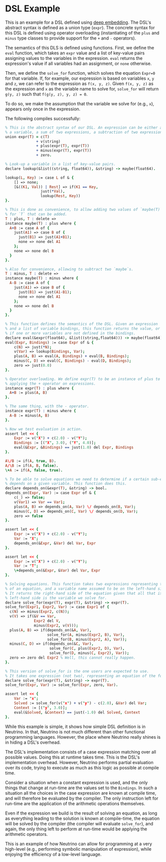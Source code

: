 # DSL Example

This is an example for a DSL defined using [deep embedding](https://alessandrovermeulen.me/2013/07/13/the-difference-between-shallow-and-deep-embedding/). The DSL's abstract syntax is defined as a union type (`expr`). The concrete syntax for this DSL is defined using operator overloading (instantiating of the `plus` and `minus` type classes to provide support for the `+` and `-` operators).

The semantics of this DLS is defined using functions. First, we define the `eval` function, which takes an `expr` value and a list of key-value pairs assigning values to the variables in the expression. `eval` returns the expression's value if all variables had an assignment, or `none` otherwise.

Then, we define the `solve_for` function, which solves the equation `Expr=0` for that variable. If, for example, our expression is based on variables `x`, `y` and `z`, we can refer to the expression as `f(x, y, z)`. Given `f(x, y, z)` as the expression and `x` as the variable name to solve for, `solve_for` will return `g(y, z)` such that `f(g(y, z), y, z) = 0`.

To do so, we make the assumption that the variable we solve for (e.g., `x`), appears only once in the expression.

The following compiles successfully:

```prolog
% This is the abstract syntax of our DSL. An expression can be either a constant,
% a variable, a sum of two expressions, a subtraction of two expressions or zero.
union expr(T) = c(T)
              + v(string)
              + plus(expr(T), expr(T))
              + minus(expr(T), expr(T))
              + zero.

% Look-up a variable in a list of key-value pairs.
declare lookup(&list((string, float64)), &string) -> maybe(float64).

lookup(L, Key) := case L of & {
    [] => none;
    [&((K1, Val)) | Rest] => if(K1 == Key,
				just(*Val),
				lookup(Rest, Key))
}.

% This is done as convenience, to allow adding two values of `maybe(T)`,
% for `T` that can be added.
T : plus, T : delete =>
instance maybe(T) : plus where {
  A+B := case A of {
    just(A1) => case B of {
      just(B1) => just(A1+B1);
      none => none del A1
    };
    none => none del B
  }
}.

% Also for convenience, allowing to subtract two `maybe`s.
T : minus, T : delete =>
instance maybe(T) : minus where {
  A-B := case A of {
    just(A1) => case B of {
      just(B1) => just(A1-B1);
      none => none del A1
    };
    none => none del B
  }
}.

% This function defines the semantics of the DSL. Given an expression
% and a list of variable bindings, this function returns the value, or none
% if one or more variables are not defined in the bindings.
declare eval(&expr(float64), &list((string,float64))) -> maybe(float64).
eval(Expr, Bindings) := case Expr of & {
    c(N) => just(*N);
    v(Var) => lookup(Bindings, Var);
    plus(A, B) => eval(A, Bindings) + eval(B, Bindings);
    minus(C, D) => eval(C, Bindings) - eval(D, Bindings);
    zero => just(0.0)
}.

% Operator overloading. We define expr(T) to be an instance of plus to allow
% applying the + operator on expressions.
instance expr(T) : plus where {
  A+B := plus(A, B)			   
}.

% The same thing, with the - operator.
instance expr(T) : minus where {
  A-B := minus(A, B)			   
}.

% Now we test evaluation in action.
assert let << {
    Expr := v("X") + c(2.0) - v("Y");
    Bindings := [("X", 3.0), ("Y", 4.0)];
    eval(&Expr, &Bindings) == just(1.0) del Expr, Bindings
}.

A\/B := if(A, true, B).
A/\B := if(A, B, false).
\+A := if(A, false, true).

% To be able to solve equations we need to determine if a certain sub-expression
% depends on a given variable. This function does this.
declare depends_on(&expr(T), &string) -> bool.
depends_on(Expr, Var) := case Expr of & {
    c(_) => false;
    v(Var1) => Var == Var1;
    plus(A, B) => depends_on(A, Var) \/ depends_on(B, Var);
    minus(C, D) => depends_on(C, Var) \/ depends_on(D, Var);
    zero => false
}.

assert let << {
    Expr := v("X") + c(2.0) - v("Y");
    Var := "X";
    depends_on(&Expr, &Var) del Var, Expr
}.

assert let << {
    Expr := v("X") + c(2.0) - v("Y");
    Var := "T";
    \+depends_on(&Expr, &Var) del Var, Expr
}.

% Solving equations. This function takes two expressions representing the two sides
% of an equation, and a variable name assumed to be on the left-hand side (Expr1).
% It returns the right-hand side of the equation given that all that is left on the
% left-hand side is the variable we solve for.
declare solve_for(expr(T), expr(T), &string) -> expr(T).
solve_for(Expr1, Expr2, Var) := case Expr1 of {
  c(N) => minus(Expr2, c(N));
  v(V) => if(&V == Var,
             Expr2 del V,
             minus(Expr2, v(V)));
  plus(A, B) => if(depends_on(&A, Var),
                   solve_for(A, minus(Expr2, B), Var),
                   solve_for(B, minus(Expr2, A), Var));
  minus(C, D) => if(depends_on(&C, Var),
                    solve_for(C, plus(Expr2, D), Var),
                    solve_for(D, minus(C, Expr2), Var));
  zero => zero del Expr2 % Well, this cannot really happen.
}.

% This version of solve_for is the one users are expected to use.
% It takes one expression (not two), representing an equation of the form Expr = 0.
declare solve_for(expr(T), &string) -> expr(T).
solve_for(Expr, Var) := solve_for(Expr, zero, Var).

assert let << {
    Var := "x";
    Solved := solve_for(v("x") + v("y") - c(2.0), &Var) del Var;
    Context := [("y", 3.0)];
    eval(&Solved, &Context) == just(-1.0) del Solved, Context
}.
```

While this example is simple, it shows how simple DSL definition is in Neutrino. In that, Neutrino is not much different than other functional programming languages. However, the place where Neutrino really shines is in hiding a DSL's overhead.

The DSL's implementation consists of a case expression matching over all possible values. Doing this at runtime takes time. This is the DSL's implementation overhead. However, Neutrino performs partial evaluation over its code, trying to execute as much as this logic as possible at compile time.

Consider a situation when a constant expression is used, and the only things that change at run-time are the values set to the `Bindings`. In such a situation all the choices in the case expression are known at compile time, and will therefore be evaluated by the compiler. The only instruction left for run-time are the application of the arithmetic operations themselves.

Even if the expression we build is the result of solving an equation, as long as everything leading to the solution is known at compile-time, the equation will be solved by the compiler (the compiler will evaluate `solve_for`), and again, the only thing left to perform at run-time would be applying the arithmetic operators.

This is an example of how Neutrino can allow for programming at a very high-level (e.g., performing symbolic manipulation of expression), while enjoying the efficiency of a low-level language.